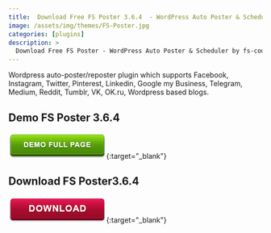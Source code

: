 ```yaml
---
title:  Download Free FS Poster 3.6.4  - WordPress Auto Poster & Scheduler
image: /assets/img/themes/FS-Poster.jpg
categories: [plugins]
description: >
  Download Free FS Poster - WordPress Auto Poster & Scheduler by fs-code on CodeCanyon. Wordpress auto-poster/reposter plugin which supports ...
---
```


Wordpress auto-poster/reposter plugin which supports Facebook, Instagram, Twitter, Pinterest, Linkedin, Google my Business, Telegram, Medium, Reddit, Tumblr, VK, OK.ru, Wordpress based blogs.  


## Demo FS Poster 3.6.4   
[![button](/assets/img/demo.png)](https://codecanyon.net/item/fs-poster-wordpress-auto-poster-scheduler/22192139){:target="_blank"}  

## Download FS Poster3.6.4    
[![button](/assets/img/download.png)](http://gestyy.com/e04QRL){:target="_blank"}  
